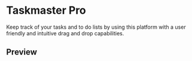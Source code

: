 # Taskmaster Pro
Keep track of your tasks and to do lists by using this platform with a user friendly and intuitive drag and drop capabilities.

## Preview
